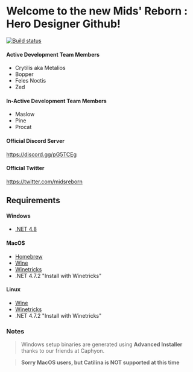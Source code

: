 # Welcome to the new Mids' Reborn : Hero Designer Github!
[![Build status](https://ci.appveyor.com/api/projects/status/g2uaus540emwe3ox/branch/master?svg=true)](https://ci.appveyor.com/project/Crytilis/hero-designer/branch/master)
#### Active Development Team Members
- Crytilis aka Metalios
- Bopper
- Feles Noctis
- Zed

#### In-Active Development Team Members
- Maslow
- Pine
- Procat

#### Official Discord Server
https://discord.gg/pG5TCEg

#### Official Twitter
https://twitter.com/midsreborn

## Requirements

#### Windows

   * [.NET 4.8](https://dotnet.microsoft.com/download/thank-you/net48)
   

#### MacOS

   * [Homebrew](https://brew.sh/)  
   * [Wine](https://www.winehq.org/)  
   * [Winetricks](https://brewformulas.org/Winetricks)  
   * .NET 4.7.2 "Install with Winetricks"  
   
   

#### Linux

   * [Wine](https://www.winehq.org/)  
   * [Winetricks](https://github.com/Winetricks/winetricks)  
   * .NET 4.7.2 "Install with Winetricks"    


### Notes
>Windows setup binaries are generated using **Advanced Installer** thanks to our friends at Caphyon.

>**Sorry MacOS users, but Catilina is NOT supported at this time**
